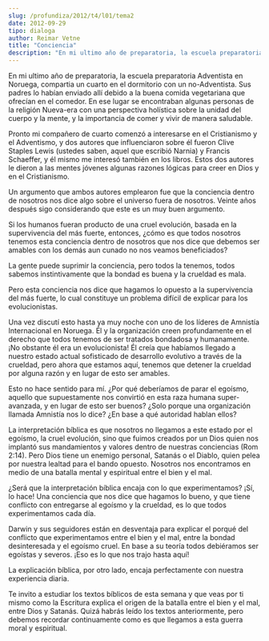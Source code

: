 ```yaml
---
slug: /profundiza/2012/t4/l01/tema2
date: 2012-09-29
tipo: dialoga
author: Reimar Vetne
title: "Conciencia"
description: "En mi ultimo año de preparatoria, la escuela preparatoria Adventista en  Noruega, compartia un cuarto en el dormitorio con un no-Adventista. Sus padres  lo habían enviado allí debido a la buena comida vegetariana que ofrecían en el  comedor. En ese lugar se encontraban algunas..."
---
```


En mi ultimo año de preparatoria, la escuela preparatoria Adventista en Noruega, compartia un cuarto en el dormitorio con un no-Adventista. Sus padres lo habían enviado allí debido a la buena comida vegetariana que ofrecían en el comedor. En ese lugar se encontraban algunas personas de la religión Nueva-era con una perspectiva holística sobre la unidad del cuerpo y la mente, y la importancia de comer y vivir de manera saludable.

Pronto mi compañero de cuarto comenzó a interesarse en el Cristianismo y el Adventismo, y dos autores que influenciaron sobre él fueron Clive Staples Lewis (ustedes saben, aquel que escribió Narnia) y Francis Schaeffer, y él mismo me interesó también en los libros. Estos dos autores le dieron a las mentes jóvenes algunas razones lógicas para creer en Dios y en el Cristianismo.

Un argumento que ambos autores emplearon fue que la conciencia dentro de nosotros nos dice algo sobre el universo fuera de nosotros. Veinte años después sigo considerando que este es un muy buen argumento.

Si los humanos fueran producto de una cruel evolución, basada en la supervivencia del más fuerte, entonces, ¿cómo es que todos nosotros tenemos esta conciencia dentro de nosotros que nos dice que debemos ser amables con los demás aun cunado no nos veamos beneficiados?

La gente puede suprimir la conciencia, pero todos la tenemos, todos sabemos instintivamente que la bondad es buena y la crueldad es mala.

Pero esta conciencia nos dice que hagamos lo opuesto a la supervivencia del más fuerte, lo cual constituye un problema difícil de explicar para los evolucionistas.

Una vez discutí esto hasta ya muy noche con uno de los líderes de Amnistía Internacional en Noruega. Él y la organización creen profundamente en el derecho que todos tenemos de ser tratados bondadosa y humanamente. ¡No obstante él era un evolucionista! Él creía que habíamos llegado a nuestro estado actual sofisticado de desarrollo evolutivo a través de la crueldad, pero ahora que estamos aquí, tenemos que detener la crueldad por alguna razón y en lugar de esto ser amables.

Esto no hace sentido para mí. ¿Por qué deberíamos de parar el egoísmo, aquello que supuestamente nos convirtió en esta raza humana super-avanzada, y en lugar de esto ser buenos? ¿Solo porque una organización llamada Amnistía nos lo dice? ¿En base a qué autoridad hablan ellos?

La interpretación bíblica es que nosotros no llegamos a este estado por el egoísmo, la cruel evolución, sino que fuimos creados por un Dios quien nos implantó sus mandamientos y valores dentro de nuestras conciencias (Rom 2:14). Pero Dios tiene un enemigo personal, Satanás o el Diablo, quien pelea por nuestra lealtad para el bando opuesto. Nosotros nos encontramos en medio de una batalla mental y espiritual entre el bien y el mal.

¿Será que la interpretación bíblica encaja con lo que experimentamos? ¡Sí, lo hace! Una conciencia que nos dice que hagamos lo bueno, y que tiene conflicto con entregarse al egoísmo y la crueldad, es lo que todos experimentamos cada día.

Darwin y sus seguidores están en desventaja para explicar el porqué del conflicto que experimentamos entre el bien y el mal, entre la bondad desinteresada y el egoísmo cruel. En base a su teoría todos debiéramos ser egoístas y severos. ¡Eso es lo que nos trajo hasta aquí!

La explicación bíblica, por otro lado, encaja perfectamente con nuestra experiencia diaria.

Te invito a estudiar los textos bíblicos de esta semana y que veas por ti mismo como la Escritura explica el origen de la batalla entre el bien y el mal, entre Dios y Satanás. Quizá habrás leído los textos anteriormente, pero debemos recordar continuamente como es que llegamos a esta guerra moral y espiritual.

